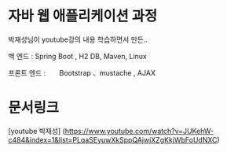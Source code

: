 # 자바 웹 애플리케이션 과정
박재성님이 youtube강의 내용 학습하면서 만든..

백 엔드 : Spring Boot , H2 DB,  Maven, Linux

프론트 엔드 :　　Bootstrap 、mustache , AJAX

# 문서링크
[youtube 박재성] (https://www.youtube.com/watch?v=JUKehW-c484&index=1&list=PLqaSEyuwXkSppQAjwjXZgKkjWbFoUdNXC)

